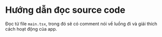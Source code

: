 # Hướng dẫn đọc source code
Đọc từ file `main.tsx`, trong đó sẽ có comment nói về luồng đi và giải thích cách hoạt động của app.